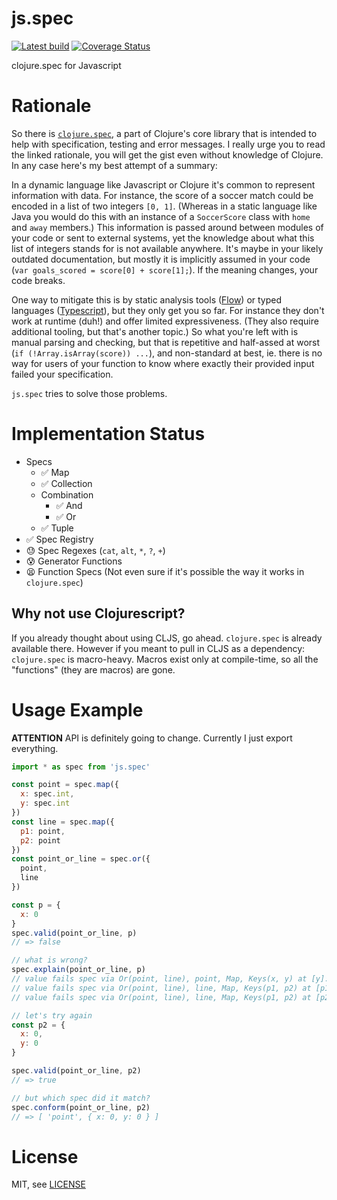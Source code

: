 # js.spec

[![Latest build](https://travis-ci.org/prayerslayer/js.spec.svg)](https://travis-ci.org/prayerslayer/js.spec)
[![Coverage Status](https://coveralls.io/repos/github/prayerslayer/js.spec/badge.svg?branch=master)](https://coveralls.io/github/prayerslayer/js.spec?branch=master)

clojure.spec for Javascript

# Rationale

So there is [`clojure.spec`](http://clojure.org/about/spec), a part of Clojure's core library that is intended to help with specification, testing and error messages. I really urge you to read the linked rationale, you will get the gist even without knowledge of Clojure. In any case here's my best attempt of a summary:

In a dynamic language like Javascript or Clojure it's common to represent information with data. For instance, the score of a soccer match could be encoded in a list of two integers `[0, 1]`. (Whereas in a static language like Java you would do this with an instance of a `SoccerScore` class with `home` and `away` members.) This information is passed around between modules of your code or sent to external systems, yet the knowledge about what this list of integers stands for is not available anywhere. It's maybe in your likely outdated documentation, but mostly it is implicitly assumed in your code (`var goals_scored = score[0] + score[1];`). If the meaning changes, your code breaks.

One way to mitigate this is by static analysis tools ([Flow](https://github.com/facebook/flow)) or typed languages ([Typescript](https://www.typescriptlang.org/)), but they only get you so far. For instance they don't work at runtime (duh!) and offer limited expressiveness. (They also require additional tooling, but that's another topic.) So what you're left with is manual parsing and checking, but that is repetitive and half-assed at worst (`if (!Array.isArray(score)) ...`), and non-standard at best, ie. there is no way for users of your function to know where exactly their provided input failed your specification.

`js.spec` tries to solve those problems.

# Implementation Status

* Specs
  * ✅ Map
  * ✅ Collection
  * Combination
    * ✅ And
    * ✅ Or
  * ✅ Tuple
* ✅ Spec Registry
* 😓 Spec Regexes (`cat`, `alt`, `*`, `?`, `+`)
* 😰 Generator Functions
* 😫 Function Specs (Not even sure if it's possible the way it works in `clojure.spec`)

## Why not use Clojurescript?

If you already thought about using CLJS, go ahead. `clojure.spec` is already available there. However if you meant to pull in CLJS as a dependency: `clojure.spec` is macro-heavy. Macros exist only at compile-time, so all the "functions" (they are macros) are gone.

# Usage Example

**ATTENTION** API is definitely going to change. Currently I just export everything.

~~~ javascript
import * as spec from 'js.spec'

const point = spec.map({
  x: spec.int,
  y: spec.int
})
const line = spec.map({
  p1: point,
  p2: point
})
const point_or_line = spec.or({
  point,
  line
})

const p = {
  x: 0
}
spec.valid(point_or_line, p)
// => false

// what is wrong?
spec.explain(point_or_line, p)
// value fails spec via Or(point, line), point, Map, Keys(x, y) at [y]: hasKey failed for undefined
// value fails spec via Or(point, line), line, Map, Keys(p1, p2) at [p1]: hasKey failed for undefined
// value fails spec via Or(point, line), line, Map, Keys(p1, p2) at [p2]: hasKey failed for undefined

// let's try again
const p2 = {
  x: 0,
  y: 0
}

spec.valid(point_or_line, p2)
// => true

// but which spec did it match?
spec.conform(point_or_line, p2)
// => [ 'point', { x: 0, y: 0 } ]
~~~

# License

MIT, see [LICENSE](LICENSE.md)
